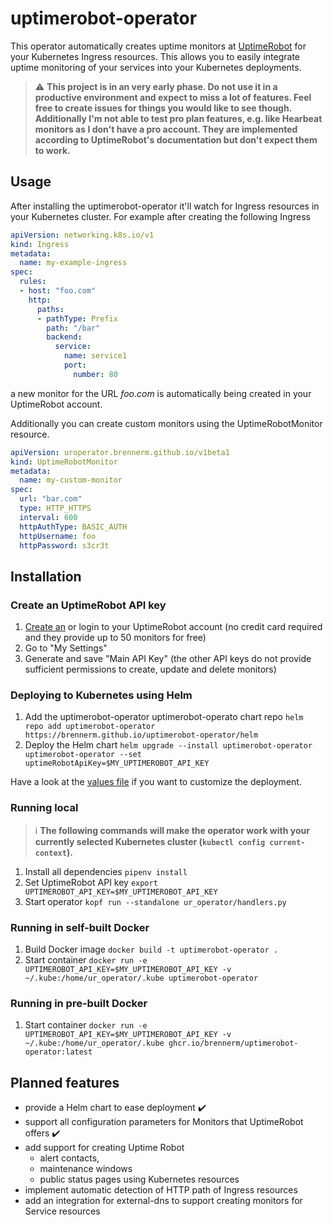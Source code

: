 # uptimerobot-operator

This operator automatically creates uptime monitors at [UptimeRobot](https://uptimerobot.com) for your Kubernetes Ingress resources. This allows you to easily integrate uptime monitoring of your services into your Kubernetes deployments.

> :warning: **This project is in an very early phase. Do not use it in a productive environment and expect to miss a lot of features. Feel free to create issues for things you would like to see though.**
> **Additionally I'm not able to test pro plan features, e.g. like Hearbeat monitors as I don't have a pro account. They are implemented according to UptimeRobot's documentation but don't expect them to work.**

## Usage

After installing the uptimerobot-operator it'll watch for Ingress resources in your Kubernetes cluster. For example after creating the following Ingress

```yaml
apiVersion: networking.k8s.io/v1
kind: Ingress
metadata:
  name: my-example-ingress
spec:
  rules:
  - host: "foo.com"
    http:
      paths:
      - pathType: Prefix
        path: "/bar"
        backend:
          service:
            name: service1
            port:
              number: 80
```

a new monitor for the URL *foo.com* is automatically being created in your UptimeRobot account.

Additionally you can create custom monitors using the UptimeRobotMonitor resource.

```yaml
apiVersion: uroperator.brennerm.github.io/v1beta1
kind: UptimeRobotMonitor
metadata:
  name: my-custom-monitor
spec:
  url: "bar.com"
  type: HTTP_HTTPS
  interval: 600
  httpAuthType: BASIC_AUTH
  httpUsername: foo
  httpPassword: s3cr3t

```

## Installation

### Create an UptimeRobot API key

1. [Create an](https://uptimerobot.com/signUp) or login to your UptimeRobot account (no credit card required and they provide up to 50 monitors for free)
2. Go to "My Settings"
3. Generate and save "Main API Key" (the other API keys do not provide sufficient permissions to create, update and delete monitors)

### Deploying to Kubernetes using Helm

1. Add the uptimerobot-operator uptimerobot-operato chart repo `helm repo add uptimerobot-operator https://brennerm.github.io/uptimerobot-operator/helm`
2. Deploy the Helm chart `helm upgrade --install uptimerobot-operator uptimerobot-operator --set uptimeRobotApiKey=$MY_UPTIMEROBOT_API_KEY`

Have a look at the [values file](helm/uptimerobot-operator/values.yaml) if you want to customize the deployment.

### Running local

> :information_source: **The following commands will make the operator work with your currently selected Kubernetes cluster (`kubectl config current-context`).**

1. Install all dependencies `pipenv install`
2. Set UptimeRobot API key `export UPTIMEROBOT_API_KEY=$MY_UPTIMEROBOT_API_KEY`
3. Start operator `kopf run --standalone ur_operator/handlers.py`

### Running in self-built Docker

1. Build Docker image `docker build -t uptimerobot-operator .`
2. Start container `docker run -e UPTIMEROBOT_API_KEY=$MY_UPTIMEROBOT_API_KEY -v ~/.kube:/home/ur_operator/.kube uptimerobot-operator`

### Running in pre-built Docker

1. Start container `docker run -e UPTIMEROBOT_API_KEY=$MY_UPTIMEROBOT_API_KEY -v ~/.kube:/home/ur_operator/.kube ghcr.io/brennerm/uptimerobot-operator:latest`

## Planned features

- provide a Helm chart to ease deployment :heavy_check_mark:
- support all configuration parameters for Monitors that UptimeRobot offers :heavy_check_mark:
- add support for creating Uptime Robot
  - alert contacts,
  - maintenance windows
  - public status pages using Kubernetes resources
- implement automatic detection of HTTP path of Ingress resources
- add an integration for external-dns to support creating monitors for Service resources
